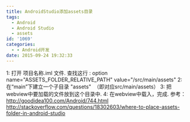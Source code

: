 ```yaml
---
title: AndroidStudio添加assets目录
tags:
  - Android
  - Android Studio
  - assets
id: '1069'
categories:
  - - Android开发
date: 2015-09-24 19:32:33
---
```


1: 打开 项目名称.iml 文件. 查找这行 : option name="ASSETS\_FOLDER\_RELATIVE\_PATH" value="/src/main/assets" 2: 在“main”下建立一个子目录 "assets"  （即对应src/main/assets） 3: 把webview中要加载的文件放到这个目录中. 4: 在webview中载入，完成. 参考： http://goodidea100.com/Android/744.html http://stackoverflow.com/questions/18302603/where-to-place-assets-folder-in-android-studio